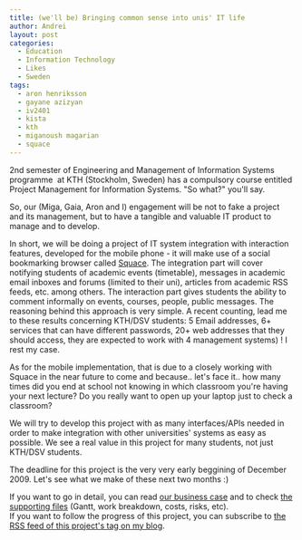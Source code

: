```yaml
---
title: (we'll be) Bringing common sense into unis' IT life
author: Andrei
layout: post
categories:
  - Education
  - Information Technology
  - Likes
  - Sweden
tags:
  - aron henriksson
  - gayane azizyan
  - iv2401
  - kista
  - kth
  - miganoush magarian
  - squace
---
```

2nd semester of Engineering and Management of Information Systems programme  at KTH (Stockholm, Sweden) has a compulsory course entitled Project Management for Information Systems. "So what?" you'll say.

So, our (Miga, Gaia, Aron and I) engagement will be not to fake a project and its management, but to have a tangible and valuable IT product to manage and to develop.

In short, we will be doing a project of IT system integration with interaction features, developed for the mobile phone - it will make use of a social bookmarking browser called [Squace][1]. The integration part will cover notifying students of academic events (timetable), messages in academic email inboxes and forums (limited to their uni), articles from academic RSS feeds, etc. among others. The interaction part gives students the ability to comment informally on events, courses, people, public messages. The reasoning behind this approach is very simple. A recent counting, lead me to these results concerning KTH/DSV students: 5 Email addresses, 6+ services that can have different passwords, 20+ web addresses that they should access, they are expected to work with 4 management systems) ! I rest my case.

As for the mobile implementation, that is due to a closely working with Squace in the near future to come and because.. let's face it.. how many times did you end at school not knowing in which classroom you're having your next lecture? Do you really want to open up your laptop just to check a classroom?

We will try to develop this project with as many interfaces/APIs needed in order to make integration with other universities' systems as easy as possible. We see a real value in this project for many students, not just KTH/DSV students.

The deadline for this project is the very very early beggining of December 2009. Let's see what we make of these next two months :)

If you want to go in detail, you can read [our business case][2] and to check [the supporting files][3] (Gantt, work breakdown, costs, risks, etc).  
If you want to follow the progress of this project, you can subscribe to [the RSS feed of this project's tag on my blog][4].

 [1]: http://www.squace.com
 [2]: http://files.andreineculau.com/education/kth/2.1/PM-IV2401_-_Business_Case.pdf
 [3]: http://files.andreineculau.com/education/kth/2.1/PM-IV2401_-_Business_Case_Supporting_Files.zip
 [4]: http://blog.andreineculau.com/tag/iv2401/feed/